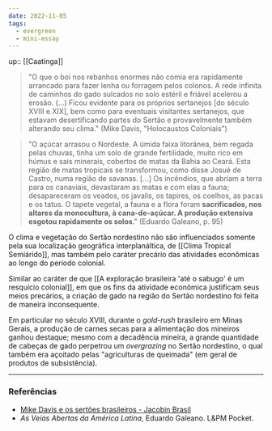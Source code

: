 ```yaml
---
date: 2022-11-05
tags:
  - evergreen
  - mini-essay
---
```

up:: [[Caatinga]]
> "O que o boi nos rebanhos enormes não comia era rapidamente arrancado para fazer lenha ou forragem pelos colonos. A rede infinita de caminhos do gado sulcados no solo estéril e friável acelerou a erosão. (...) Ficou evidente para os próprios sertanejos [do século XVIII e XIX], bem como para eventuais visitantes sertanejos, que estavam desertificando partes do Sertão e provavelmente também alterando seu clima." (Mike Davis, "Holocaustos Coloniais")

> "O açúcar arrasou o Nordeste. A úmida faixa litorânea, bem regada pelas chuvas, tinha um solo de grande fertilidade, muito rico em húmus e sais minerais, cobertos de matas da Bahia ao Ceará. Esta região de matas tropicais se transformou, como disse Josué de Castro, numa região de savanas.
> [...] Os incêndios, que abriam a terra para os canaviais, devastaram as matas e com elas a fauna; desapareceram os veados, os javalis, os tapires, os coelhos, as pacas e os tatus. O tapete vegetal, a fauna e a flora foram **sacrificados, nos altares da monocultura, à cana-de-açúcar. A produção extensiva esgotou rapidamente os solos**." (Eduardo Galeano, p. 95)

O clima e vegetação do Sertão nordestino não são influenciados somente pela sua localização geográfica interplanáltica, de [[Clima Tropical Semiárido]], mas também pelo caráter precário das atividades econômicas ao longo do período colonial.

Similar ao caráter de que [[A exploração brasileira 'até o sabugo' é um resquício colonial]], em que os fins da atividade econômica justificam seus meios precários, a criação de gado na região do Sertão nordestino foi feita de maneira inconsequente. 

Em particular no século XVIII, durante o *gold-rush* brasileiro em Minas Gerais, a produção de carnes secas para a alimentação dos mineiros ganhou destaque; mesmo com a decadência mineira, a grande quantidade de cabeças de gado perpetrou um *overgrazing* no Sertão nordestino, o qual também era açoitado pelas "agriculturas de queimada" (em geral de produtos de subsistência).

---
### Referências
- [Mike Davis e os sertões brasileiros - Jacobin Brasil](https://jacobin.com.br/2022/10/mike-davis-e-os-sertoes-brasileiros/)
- *As Veias Abertas da América Latina*, Eduardo Galeano. L&PM Pocket.